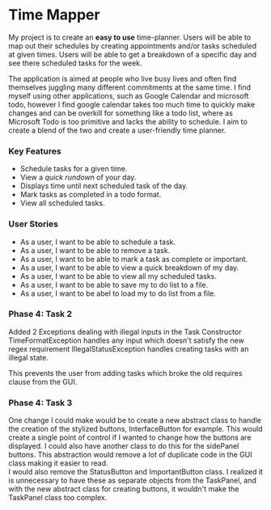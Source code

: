 # Time Mapper

 My project is to create an **easy to use** time-planner.  Users will be able to
map out their schedules by creating appointments and/or tasks scheduled at given times.
Users will be able to get a breakdown of a specific day and see there scheduled tasks for the
week.

<p>The application is aimed at people who live busy lives and often find themselves
juggling many different commitments at the same time.  I find myself using 
other applications, such as Google Calendar and microsoft todo, however I 
find google calendar takes too much time to quickly make changes and 
can be overkill for something like a todo list, where as Microsoft Todo is 
too primitive and lacks the ability to schedule.  I aim to create a blend
of the two and create a user-friendly time planner.</p>
 
### Key Features

- Schedule tasks for a given time.
- View a _quick rundown_ of your day.
- Displays time until next scheduled task of the day.
- Mark tasks as completed in a todo format.
- View all scheduled tasks.

### User Stories

- As a user, I want to be able to schedule a task.
- As a user, I want to be able to remove a task.
- As a user, I want to be able to mark a task as complete or important.
- As a user, I want to be able to view a quick breakdown of my day.
- As a user, I want to be able to view all my scheduled tasks.
- As a user, I want to be able to save my to do list to a file.
- As a user, I want to be abel to load my to do list from a file.

### Phase 4: Task 2

Added 2 Exceptions dealing with illegal inputs in the Task Constructor
TimeFormatException handles any input which doesn't satisfy the new regex requirement
IllegalStatusException handles creating tasks with an illegal state.
 
This prevents the user from adding tasks which broke the old requires clause from the GUI.

### Phase 4: Task 3

One change I could make would be to create a new abstract class to handle the creation of the stylized buttons,
InterfaceButton for example.
This would create a single point of control if I wanted to change how the buttons are displayed.
I could also have another class to do this for the sidePanel buttons.  This abstraction would remove a lot of
duplicate code in the GUI class making it easier to read.  
I would also remove the StatusButton and ImportantButton class. I realized it is unnecessary to have these as 
separate objects from the TaskPanel, and with the new abstract class for creating buttons,
it wouldn't make the TaskPanel class too complex.  
